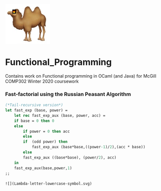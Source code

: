 ![](img/CHAMEAU.png)

# Functional_Programming
Contains work on Functional programming in OCaml (and Java) for McGill COMP302 Winter 2020 coursework

### Fast-factorial using the Russian Peasant Algorithm 
```ml
(*Tail-recursive version*)
let fast_exp (base, power) = 
    let rec fast_exp_aux (base, power, acc) = 
    if base = 0 then 0 
    else 
        if power = 0 then acc  
        else 
        if  (odd power) then 
            fast_exp_aux (base*base,((power-1)/2),(acc * base)) 
        else 
        fast_exp_aux ((base*base), (power/2), acc)
    in 
    fast_exp_aux(base,power,1)
;; 

![](Lambda-letter-lowercase-symbol.svg)

```
